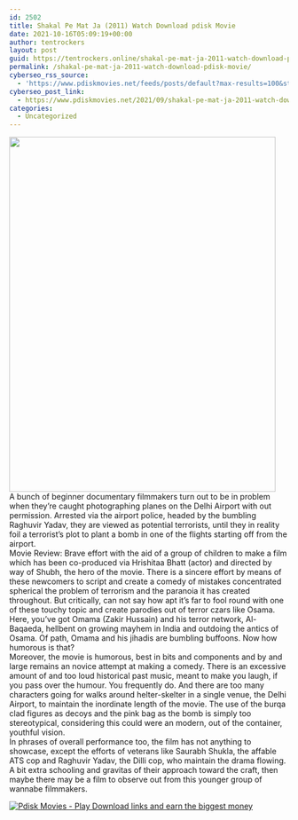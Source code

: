 ```yaml
---
id: 2502
title: Shakal Pe Mat Ja (2011) Watch Download pdisk Movie
date: 2021-10-16T05:09:19+00:00
author: tentrockers
layout: post
guid: https://tentrockers.online/shakal-pe-mat-ja-2011-watch-download-pdisk-movie/
permalink: /shakal-pe-mat-ja-2011-watch-download-pdisk-movie/
cyberseo_rss_source:
  - 'https://www.pdiskmovies.net/feeds/posts/default?max-results=100&start-index=301'
cyberseo_post_link:
  - https://www.pdiskmovies.net/2021/09/shakal-pe-mat-ja-2011-watch-download.html
categories:
  - Uncategorized
---
```

<div class="separator">
  <a href="https://1.bp.blogspot.com/-3qZO1ya2tKo/YUosXkyDK9I/AAAAAAAAAS0/4Oe_APdfSfwM1OQ7vJNxlKdfa_Ksf_b5gCLcBGAsYHQ/s2048/cdcf.jpg"><img loading="lazy" border="0" data-original-height="2048" data-original-width="1536" height="640" src="https://1.bp.blogspot.com/-3qZO1ya2tKo/YUosXkyDK9I/AAAAAAAAAS0/4Oe_APdfSfwM1OQ7vJNxlKdfa_Ksf_b5gCLcBGAsYHQ/w480-h640/cdcf.jpg" width="480" /></a>
</div>



<div>
  <div>
    <span>A bunch of beginner documentary filmmakers turn out to be in problem when they&#8217;re caught photographing planes on the Delhi Airport with out permission. Arrested via the airport police, headed by the bumbling Raghuvir Yadav, they are viewed as potential terrorists, until they in reality foil a terrorist’s plot to plant a bomb in one of the flights starting off from the airport.</span>
  </div>
  
  <div>
    <span>Movie Review: Brave effort with the aid of a group of children to make a film which has been co-produced via Hrishitaa Bhatt (actor) and directed by way of Shubh, the hero of the movie. There is a sincere effort by means of these newcomers to script and create a comedy of mistakes concentrated spherical the problem of terrorism and the paranoia it has created throughout. But critically, can not say how apt it&#8217;s far to fool round with one of these touchy topic and create parodies out of terror czars like Osama. Here, you&#8217;ve got Omama (Zakir Hussain) and his terror network, Al-Baqaeda, hellbent on growing mayhem in India and outdoing the antics of Osama. Of path, Omama and his jihadis are bumbling buffoons. Now how humorous is that?</span>
  </div>
  
  <div>
    <span>Moreover, the movie is humorous, best in bits and components and by and large remains an novice attempt at making a comedy. There is an excessive amount of and too loud historical past music, meant to make you laugh, if you pass over the humour. You frequently do. And there are too many characters going for walks around helter-skelter in a single venue, the Delhi Airport, to maintain the inordinate length of the movie. The use of the burqa clad figures as decoys and the pink bag as the bomb is simply too stereotypical, considering this could were an modern, out of the container, youthful vision.</span>
  </div>
  
  <div>
    <span>In phrases of overall performance too, the film has not anything to showcase, except the efforts of veterans like Saurabh Shukla, the affable ATS cop and Raghuvir Yadav, the Dilli cop, who maintain the drama flowing. A bit extra schooling and gravitas of their approach toward the craft, then maybe there may be a film to observe out from this younger group of wannabe filmmakers.</span>
  </div>
</div>

[![](https://1.bp.blogspot.com/-a93bp85aB6g/YUXjACCiX3I/AAAAAAAAbQE/GHmPI7h0af0tqn6tYzd0cdrDv9Hu9LUSACLcBGAsYHQ/s16000/Play_it_New-removebg-preview.png "Pdisk Movies - Play Download links and earn the biggest money")](https://kofilink.com/1/bnYybDY1MDAza3h6?dn=1)